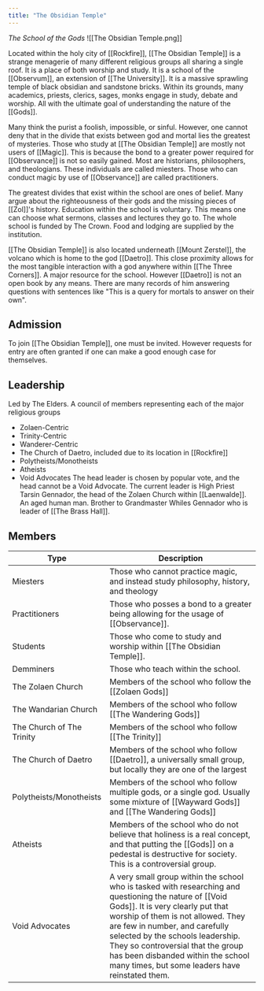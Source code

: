 ```yaml
---
title: "The Obsidian Temple"
---
```

*The School of the Gods*
![[The Obsidian Temple.png]]

Located within the holy city of [[Rockfire]], [[The Obsidian Temple]] is a strange menagerie of many different religious groups all sharing a single roof. It is a place of both worship and study. It is a school of the [[Observum]], an extension of [[The University]]. It is a massive sprawling temple of black obsidian and sandstone bricks. Within its grounds, many academics, priests, clerics, sages, monks engage in study, debate and worship. All with the ultimate goal of understanding the nature of the [[Gods]].

Many think the purist a foolish, impossible, or sinful. However, one cannot deny that in the divide that exists between god and mortal lies the greatest of mysteries. Those who study at [[The Obsidian Temple]] are mostly not users of [[Magic]]. This is because the bond to a greater power required for [[Observance]] is not so easily gained. Most are historians, philosophers, and theologians. These individuals are called miesters. Those who can conduct magic by use of [[Observance]] are called practitioners.

The greatest divides that exist within the school are ones of belief. Many argue about the righteousness of their gods and the missing pieces of [[Zol]]'s history. Education within the school is voluntary. This means one can choose what sermons, classes and lectures they go to. The whole school is funded by The Crown. Food and lodging are supplied by the institution.

[[The Obsidian Temple]] is also located underneath [[Mount Zerstel]], the volcano which is home to the god [[Daetro]]. This close proximity allows for the most tangible interaction with a god anywhere within [[The Three Corners]]. A major resource for the school. However [[Daetro]] is not an open book by any means. There are many records of him answering questions with sentences like "This is a query for mortals to answer on their own".

## Admission
To join [[The Obsidian Temple]], one must be invited. However requests for entry are often granted if one can make a good enough case for themselves.

## Leadership
Led by The Elders. A council of members representing each of the major religious groups
- Zolaen-Centric
- Trinity-Centric
- Wanderer-Centric
- The Church of Daetro, included due to its location in [[Rockfire]]
- Polytheists/Monotheists
- Atheists
- Void Advocates
The head leader is chosen by popular vote, and the head cannot be a Void Advocate. The current leader is High Priest Tarsin Gennador, the head of the Zolaen Church within [[Laenwalde]]. An aged human man. Brother to Grandmaster Whiles Gennador who is leader of [[The Brass Hall]].

## Members

| Type | Description |
| --- | --- |
| Miesters | Those who cannot practice magic, and instead study philosophy, history, and theology |
| Practitioners | Those who posses a bond to a greater being allowing for the usage of [[Observance]]. |
| Students | Those who come to study and worship within [[The Obsidian Temple]]. |
| Demminers | Those who teach within the school. |
| The Zolaen Church | Members of the school who follow the [[Zolaen Gods]] |
| The Wandarian Church | Members of the school who follow [[The Wandering Gods]] |
| The Church of The Trinity | Members of the school who follow [[The Trinity]] |
| The Church of Daetro | Members of the school who follow [[Daetro]], a universally small group, but locally they are one of the largest |
| Polytheists/Monotheists | Members of the school who follow multiple gods, or a single god. Usually some mixture of [[Wayward Gods]] and [[The Wandering Gods]] |
| Atheists | Members of the school who do not believe that holiness is a real concept, and that putting the [[Gods]] on a pedestal is destructive for society. This is a controversial group. |
| Void Advocates | A very small group within the school who is tasked with researching and questioning the nature of [[Void Gods]]. It is very clearly put that worship of them is not allowed. They are few in number, and carefully selected by the schools leadership. They so controversial that the group has been disbanded within the school many times, but some leaders have reinstated them. |